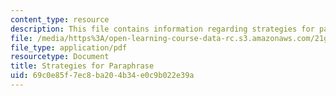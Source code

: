 ```yaml
---
content_type: resource
description: This file contains information regarding strategies for paraphrase.
file: /media/https%3A/open-learning-course-data-rc.s3.amazonaws.com/21g-228-advanced-workshop-in-writing-for-social-sciences-and-architecture-els-spring-2007/69c0e85f7ec8ba204b34e0c9b022e39a_MIT21G.228S07_strategies.pdf
file_type: application/pdf
resourcetype: Document
title: Strategies for Paraphrase
uid: 69c0e85f-7ec8-ba20-4b34-e0c9b022e39a
---
```

